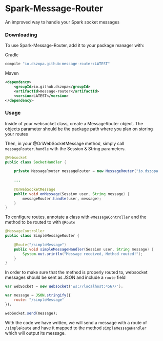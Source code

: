 # Spark-Message-Router
An improved way to handle your Spark socket messages

### Downloading
To use Spark-Message-Router, add it to your package manager with:

Gradle
```groovy
compile "io.dszopa.github:message-router:LATEST"
```

Maven
```xml
<dependency>
    <groupId>io.github.dszopa</groupId>
    <artifactId>message-router</artifactId>
    <version>LATEST</version>
</dependency>
````

### Usage

Inside of your websocket class, create a MessageRouter object. 
The objects parameter should be the package path where you plan 
on storing your routes

Then, in your @OnWebSocketMessage method, simply call `messageRouter.handle` with the Session & String parameters.
```java
@Websocket
public class SocketHandler {
    
    private MessageRouter messageRouter = new MessageRouter("io.dszopa.github");
    
    ...
    
    @OnWebSocketMessage
    public void onMessage(Session user, String message) {
        messageRouter.handle(user, message);
    }
}
```

To configure routes, annotate a class with `@MessageController` and the method to be routed to with `@Route`
```java
@MessageController
public class SimpleMessageRouter {
    
    @Route("/simpleMessage")
    public void simpleMessageHandler(Session user, String message) {
        System.out.println("Message received, Method routed!");
    }
}
```

In order to make sure that the method is properly routed to, websocket messages should be sent as JSON and include a `route` field
```javascript
var webSocket = new Websocket('ws://localhost:4567/');

var message = JSON.stringify({
    route: "/simpleMessage"
});

webSocket.send(message);
```
With the code we have written, we will send a message with a route of `/simpleRoute` and have it mapped to the method `simpleMessageHandler` which will output its message.